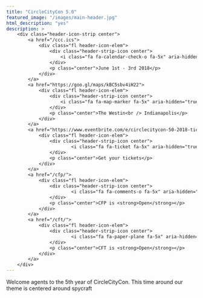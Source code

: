 ```yaml
---
title: "CircleCityCon 5.0"
featured_image: "/images/main-header.jpg"
html_description: "yes"
description: >
    <div class="header-icon-strip center">
        <a href="/ccc.ics">
            <div class="fl header-icon-elem">
                <div class="header-strip-icon center">
                    <i class="fa fa-calendar-check-o fa-5x" aria-hidden="true"></i>
                </div>
                <p class="center">June 1st - 3rd 2018</p>
            </div>
        </a>
        <a href="https://goo.gl/maps/kBC5sbv4iH22">
            <div class="fl header-icon-elem">
                <div class="header-strip-icon center">
                    <i class="fa fa-map-marker fa-5x" aria-hidden="true"></i>
                </div>
                <p class="center">The Westin<br /> Indianapolis</p>
            </div>
        </a>
        <a href="https://www.eventbrite.com/e/circlecitycon-50-2018-tickets-35093021171">
            <div class="fl header-icon-elem">
                <div class="header-strip-icon center">
                        <i class="fa fa-ticket fa-5x" aria-hidden="true"></i>
                </div>
                <p class="center">Get your tickets</p>
            </div>
        </a>
        <a href="/cfp/">
            <div class="fl header-icon-elem">
                <div class="header-strip-icon center">
                        <i class="fa fa-comments-o fa-5x" aria-hidden="true"></i>
                </div>
                <p class="center">CFP is <strong>Open</strong></p>
            </div>
        </a>
        <a href="/cft/">
            <div class="fl header-icon-elem">
                <div class="header-strip-icon center">
                        <i class="fa fa-paper-plane fa-5x" aria-hidden="true"></i>
                </div>
                <p class="center">CFT is <strong>Open</strong></p>
            </div>
        </a>
    </div>
---
```


Welcome agents to the 5th year of CircleCityCon.  This time around our theme is centered around spycraft